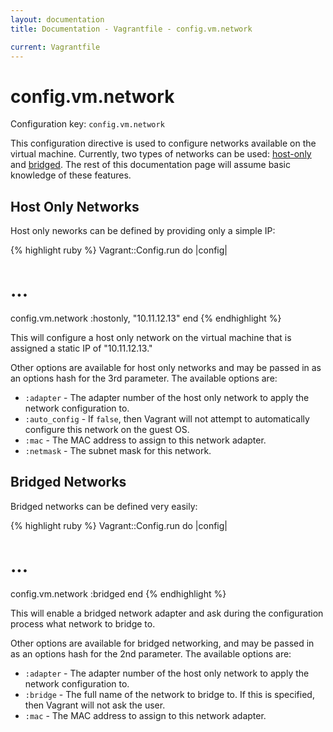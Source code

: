 ```yaml
---
layout: documentation
title: Documentation - Vagrantfile - config.vm.network

current: Vagrantfile
---
```

# config.vm.network

Configuration key: `config.vm.network`

This configuration directive is used to configure networks
available on the virtual machine. Currently, two types of networks
can be used: [host-only](/v1/docs/host_only_networking.html) and
[bridged](/v1/docs/bridged_networking.html). The rest of this documentation
page will assume basic knowledge of these features.

## Host Only Networks

Host only neworks can be defined by providing only a simple IP:

{% highlight ruby %}
Vagrant::Config.run do |config|
  # ...
  config.vm.network :hostonly, "10.11.12.13"
end
{% endhighlight %}

This will configure a host only network on the virtual machine
that is assigned a static IP of "10.11.12.13."

Other options are available for host only networks and may be
passed in as an options hash for the 3rd parameter. The available
options are:

* `:adapter` - The adapter number of the host only network to
  apply the network configuration to.
* `:auto_config` - If `false`, then Vagrant will not attempt to
  automatically configure this network on the guest OS.
* `:mac` - The MAC address to assign to this network adapter.
* `:netmask` - The subnet mask for this network.

## Bridged Networks

Bridged networks can be defined very easily:

{% highlight ruby %}
Vagrant::Config.run do |config|
  # ...
  config.vm.network :bridged
end
{% endhighlight %}

This will enable a bridged network adapter and ask during the configuration
process what network to bridge to.

Other options are available for bridged networking, and may be
passed in as an options hash for the 2nd parameter. The available
options are:

* `:adapter` - The adapter number of the host only network to
  apply the network configuration to.
* `:bridge` - The full name of the network to bridge to. If this is specified,
  then Vagrant will not ask the user.
* `:mac` - The MAC address to assign to this network adapter.
